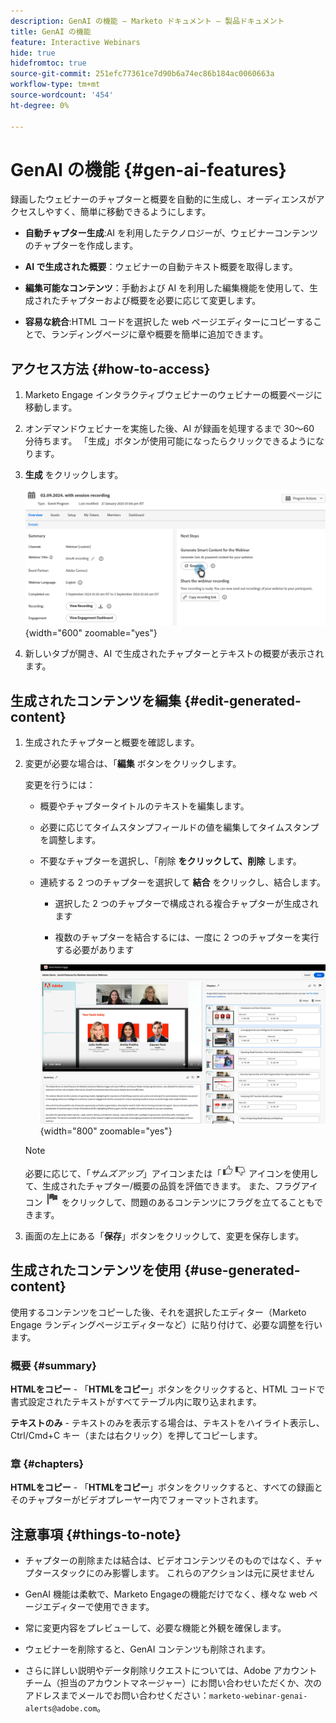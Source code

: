 ```yaml
---
description: GenAI の機能 – Marketo ドキュメント – 製品ドキュメント
title: GenAI の機能
feature: Interactive Webinars
hide: true
hidefromtoc: true
source-git-commit: 251efc77361ce7d90b6a74ec86b184ac0060663a
workflow-type: tm+mt
source-wordcount: '454'
ht-degree: 0%

---
```


# GenAI の機能 {#gen-ai-features}

録画したウェビナーのチャプターと概要を自動的に生成し、オーディエンスがアクセスしやすく、簡単に移動できるようにします。

* **自動チャプター生成**:AI を利用したテクノロジーが、ウェビナーコンテンツのチャプターを作成します。

* **AI で生成された概要**：ウェビナーの自動テキスト概要を取得します。

* **編集可能なコンテンツ**：手動および AI を利用した編集機能を使用して、生成されたチャプターおよび概要を必要に応じて変更します。

* **容易な統合**:HTML コードを選択した web ページエディターにコピーすることで、ランディングページに章や概要を簡単に追加できます。

## アクセス方法 {#how-to-access}

1. Marketo Engage インタラクティブウェビナーのウェビナーの概要ページに移動します。

1. オンデマンドウェビナーを実施した後、AI が録画を処理するまで 30～60 分待ちます。 「生成」ボタンが使用可能になったらクリックできるようになります。

1. **生成** をクリックします。

   ![](assets/gen-ai-features-1.png){width="600" zoomable="yes"}

1. 新しいタブが開き、AI で生成されたチャプターとテキストの概要が表示されます。

## 生成されたコンテンツを編集 {#edit-generated-content}

1. 生成されたチャプターと概要を確認します。

2. 変更が必要な場合は、「**編集** ボタンをクリックします。

   変更を行うには：

   * 概要やチャプタータイトルのテキストを編集します。

   * 必要に応じてタイムスタンプフィールドの値を編集してタイムスタンプを調整します。

   * 不要なチャプターを選択し、「削除 **をクリックして、削除** します。

   * 連続する 2 つのチャプターを選択して **結合** をクリックし、結合します。

      * 選択した 2 つのチャプターで構成される複合チャプターが生成されます

      * 複数のチャプターを結合するには、一度に 2 つのチャプターを実行する必要があります

     ![](assets/gen-ai-features-2.png){width="800" zoomable="yes"}


   >[!NOTE]
   >
   >必要に応じて、「_サムズアップ_」アイコンまたは「![ サムズアップ _」アイコンまたは「_ サムズダウン ](assets/icon-thumbs-up.png)![ サムズダウンアイコン ](assets/icon-thumbs-down.png) アイコンを使用して、生成されたチャプター/概要の品質を評価できます。 また、フラグアイコン ![ フラグアイコン ](assets/icon-flag.png) をクリックして、問題のあるコンテンツにフラグを立てることもできます。

1. 画面の左上にある「**保存**」ボタンをクリックして、変更を保存します。

## 生成されたコンテンツを使用 {#use-generated-content}

使用するコンテンツをコピーした後、それを選択したエディター（Marketo Engage ランディングページエディターなど）に貼り付けて、必要な調整を行います。

### 概要 {#summary}

**HTMLをコピー** - 「**HTMLをコピー**」ボタンをクリックすると、HTML コードで書式設定されたテキストがすべてテーブル内に取り込まれます。

**テキストのみ** - テキストのみを表示する場合は、テキストをハイライト表示し、Ctrl/Cmd+C キー（または右クリック）を押してコピーします。

### 章 {#chapters}

**HTMLをコピー** - 「**HTMLをコピー**」ボタンをクリックすると、すべての録画とそのチャプターがビデオプレーヤー内でフォーマットされます。

## 注意事項 {#things-to-note}

* チャプターの削除または結合は、ビデオコンテンツそのものではなく、チャプタースタックにのみ影響します。 これらのアクションは元に戻せません

* GenAI 機能は柔軟で、Marketo Engageの機能だけでなく、様々な web ページエディターで使用できます。

* 常に変更内容をプレビューして、必要な機能と外観を確保します。

* ウェビナーを削除すると、GenAI コンテンツも削除されます。

* さらに詳しい説明やデータ削除リクエストについては、Adobe アカウントチーム（担当のアカウントマネージャー）にお問い合わせいただくか、次のアドレスまでメールでお問い合わせください：`marketo-webinar-genai-alerts@adobe.com`。
